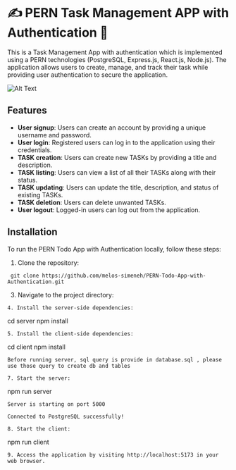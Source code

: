 # ✍️ PERN Task Management APP with Authentication 🔐	

This is a Task Management App with authentication which is implemented using a PERN technologies (PostgreSQL, Express.js, React.js, Node.js). The application allows users to create, manage, and track their task while providing user authentication to secure the application.

![Alt Text](https://ibb.co/SymKThZ)

## Features

- **User signup**: Users can create an account by providing a unique username and password.
- **User login**: Registered users can log in to the application using their credentials.
- **TASK creation**: Users can create new TASKs by providing a title and description.
- **TASK listing**: Users can view a list of all their TASKs along with their status.
- **TASK updating**: Users can update the title, description, and status of existing TASKs.
- **TASK deletion**: Users can delete unwanted TASKs.
- **User logout**: Logged-in users can log out from the application.
  
## Installation

To run the PERN Todo App with Authentication locally, follow these steps:

1. Clone the repository:
  ```
   git clone https://github.com/melos-simeneh/PERN-Todo-App-with-Authentication.git
  ```
3. Navigate to the project directory:
  ```
4. Install the server-side dependencies:
 ```
cd server
npm install
 ```
5. Install the client-side dependencies:
  ```
cd client
npm install
  ```
Before running server, sql query is provide in database.sql , please use those query to create db and tables 

7. Start the server:
 ```
npm run server
 ```
Server is starting on port 5000

Connected to PostgreSQL successfully!

8. Start the client:
 ```
npm run client
 ```
9. Access the application by visiting http://localhost:5173 in your web browser.

